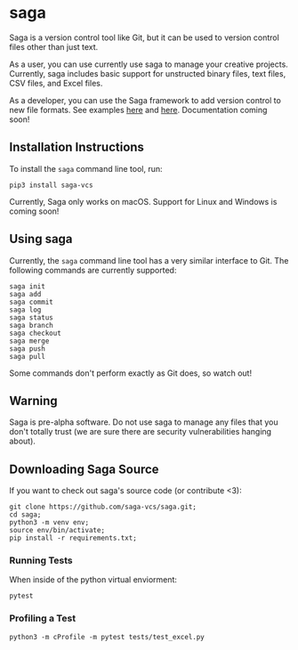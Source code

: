 # saga

Saga is a version control tool like Git, but it can be used to version control files other than just text. 

As a user, you can use currently use saga to manage your creative projects. Currently, saga includes basic support for unstructed binary files, text files, CSV files, and Excel files.

As a developer, you can use the Saga framework to add version control to new file formats. See examples [here](https://github.com/saga-vcs/saga/blob/master/saga/file_types/text_file.py) and [here](https://github.com/saga-vcs/saga/blob/master/saga/file_types/excel_file.py). Documentation coming soon!

## Installation Instructions

To install the `saga` command line tool, run:

~~~~
pip3 install saga-vcs
~~~~

Currently, Saga only works on macOS. Support for Linux and Windows is coming soon!

## Using saga

Currently, the `saga` command line tool has a very similar interface to Git. The following commands are currently supported:

~~~~
saga init
saga add 
saga commit
saga log
saga status
saga branch
saga checkout
saga merge
saga push
saga pull
~~~~

Some commands don't perform exactly as Git does, so watch out! 

## Warning

Saga is pre-alpha software. Do not use saga to manage any files that you don't totally trust (we are sure there are security vulnerabilities hanging about). 

## Downloading Saga Source

If you want to check out saga's source code (or contribute <3):

~~~~
git clone https://github.com/saga-vcs/saga.git;
cd saga;
python3 -m venv env;
source env/bin/activate;
pip install -r requirements.txt;
~~~~

### Running Tests

When inside of the python virtual enviorment:
~~~~
pytest
~~~~

### Profiling a Test

~~~
python3 -m cProfile -m pytest tests/test_excel.py
~~~